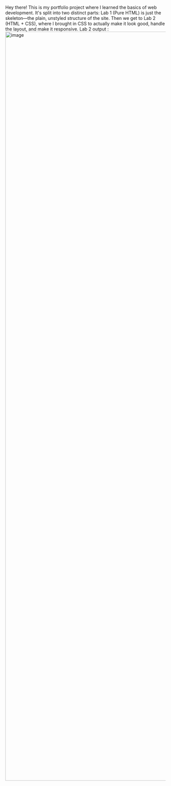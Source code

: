 Hey there! This is my portfolio project where I learned the basics of web development. It's split into two distinct parts: Lab 1 (Pure HTML) is just the skeleton—the plain, unstyled structure of the site. Then we get to Lab 2 (HTML + CSS), where I brought in CSS to actually make it look good, handle the layout, and make it responsive.
Lab 2 output : <img width="1755" height="2351" alt="image" src="https://github.com/user-attachments/assets/62f73bea-019e-4923-b7d8-850c94ca5af9" />
